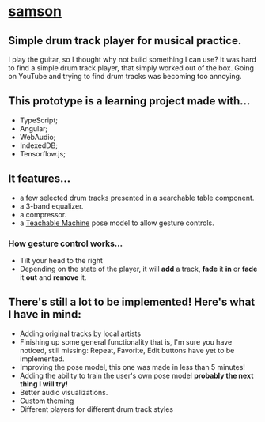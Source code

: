 # [samson](https://wierdest.github.io/samson)
## Simple drum track player for musical practice.
I play the guitar, so I thought why not build something I can use?
It was hard to find a simple drum track player, that simply worked out of the box.
Going on YouTube and trying to find drum tracks was becoming too annoying.
## This prototype is a learning project made with...
- TypeScript; 
- Angular; 
- WebAudio;
- IndexedDB;
- Tensorflow.js;
## It features...
- a few selected drum tracks presented in a searchable table component.
- a 3-band equalizer.
- a compressor.
- a [Teachable Machine](https://teachablemachine.withgoogle.com/) pose model to allow gesture controls.

### How gesture control works...
- Tilt your head to the right
- Depending on the state of the player, it will **add** a track, **fade** it **in** or **fade** it **out** and **remove** it.

## There's still a lot to be implemented! Here's what I have in mind:
- Adding original tracks by local artists
- Finishing up some general functionality that is, I'm sure you have noticed, still missing: Repeat, Favorite, Edit buttons have yet to be implemented.
- Improving the pose model, this one was made in less than 5 minutes!
- Adding the ability to train the user's own pose model **probably the next thing I will try!**
- Better audio visualizations.
- Custom theming
- Different players for different drum track styles